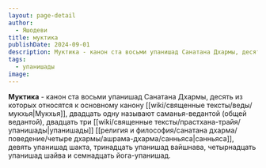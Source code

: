 ```yaml
---
layout: page-detail
author:
  - Яшодеви
title: муктика
publishDate: 2024-09-01
description: Муктика - канон ста восьми упанишад Санатана Дхармы, десять из которых относятся к основному канону Мукхья, двадцать одну называют саманья-ведантой (общей ведантой), двадцать три упанишады санньяса, девять упанишад шакта, тринадцать упанишад вайшнава, четырнадцать упанишад шайва и семнадцать йога-упанишад.
tags:
  - упанишады
image:
---
```

**Муктика** - канон ста восьми упанишад Санатана Дхармы, десять из которых относятся к основному канону [[wiki/священные тексты/веды/мукхья|Мукхья]], двадцать одну называют саманья-ведантой (общей ведантой), двадцать три [[wiki/священные тексты/прастхана-трайя/упанишады|упанишады]] [[религия и философия/санатана дхарма/поведение/четыре дхармы/ашрама-дхарма/санньяса|санньяса]], девять упанишад шакта, тринадцать упанишад вайшнава, четырнадцать упанишад шайва и семнадцать йога-упанишад.

